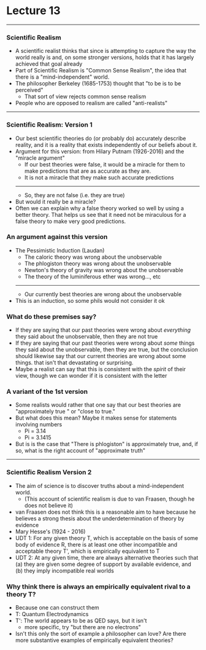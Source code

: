 <h1>Lecture 13</h1>

---

<h3>Scientific Realism</h3>

  * A scientific realist thinks that since is attempting to capture the way the world really is and, on some stronger versions, holds that it has largely achieved that goal already
  * Part of Scientific Realism is "Common Sense Realism", the idea that there is a "mind-independent" world.
  * The philosopher Berkeley (1685-1753) thought that "to be is to be perceived"
      - That sort of view rejects common sense realism
  * People who are opposed to realism are called "anti-realists"

---

<h3>Scientific Realism: Version 1</h3>

  * Our best scientific theories do (or probably do) accurately describe reality, and it is a reality that exists independently of our beliefs about it.
  * Argument for this version: from Hilary Putnam (1926-2016) and the "miracle argument"
      - If our best theories were false, it would be a miracle for them to make predictions that are as accurate as they are.
      - It is not a miracle that they make such accurate predictions
      - -----
      - So, they are not false (i.e. they are true)
  * But would it really be a miracle?
  * Often we can explain why a false theory worked so well by using a better theory. That helps us see that it need not be miraculous for a false theory to make very good predictions.

<h3>An argument against this version</h3>

  * The Pessimistic Induction (Laudan)
      - The caloric theory was wrong about the unobservable
      - The phlogiston theory was wrong about the unobservable
      - Newton's theory of gravity was wrong about the unobservable
      - The theory of the luminiferous ether was wrong..., etc
      - -------
      - Our currently best theories are wrong about the unobservable
  * This is an induction, so some phils would not consider it ok

<h3>What do these premises say?</h3> 

  * If they are saying that our past theories were wrong about *everything* they said about the unobservable, then they are not true
  * If they are saying that our past theories were wrong about *some* things they said about the unobservable, then they are true, but the conclusion should likewise say that our current theories are wrong about some things. that isn't that devastating or surprising.
  * Maybe a realist can say that this is consistent with the *spirit* of their view, though we can wonder if it is consistent with the letter

<h3>A variant of the 1st version</h3>

  * Some realists would rather that one say that our best theories are "approximately true " or "close to true."
  * But what does this mean? Maybe it makes sense for statements involving numbers
      - Pi = 3.14
      - Pi = 3.1415
  * But is is the case that "There is phlogiston" is approximately true, and, if so, what is the right account of "approximate truth"

---

<h3>Scientific Realism Version 2</h3> 

  * The aim of science is to discover truths about a mind-independent world. 
      - (This account of scientific realism is due to van Fraasen, though he does not believe it)
  * van Fraasen does not think this is a reasonable aim to have because he believes a strong thesis about the underdetermination of theory by evidence
  * Mary Hesse's (1924 - 2016)
  * UDT 1: For any given theory T, which is acceptable on the basis of some body of evidence R, there is at least one other incompatible and acceptable theory T', which is empirically equivalent to T
  * UDT 2: At any given time, there are always alternative theories such that (a) they are given some degree of support by available evidence, and (b) they imply incompatible real worlds

<h3>Why think there is always an empirically equivalent rival to a theory T?</h3>
  
  * Because one can construct them
  * T: Quantum Electrodynamics
  * T': The world appears to be as QED says, but it isn't
      - more specific, try "but there are no electrons"
  * Isn't this only the sort of example a philosopher can love? Are there more substantive examples of empirically equivalent theories?